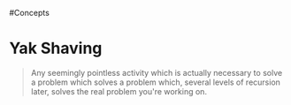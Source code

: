 #Concepts 
# Yak Shaving
> Any seemingly pointless activity which is actually necessary to solve a problem which solves a problem which, several levels of recursion later, solves the real problem you're working on.
